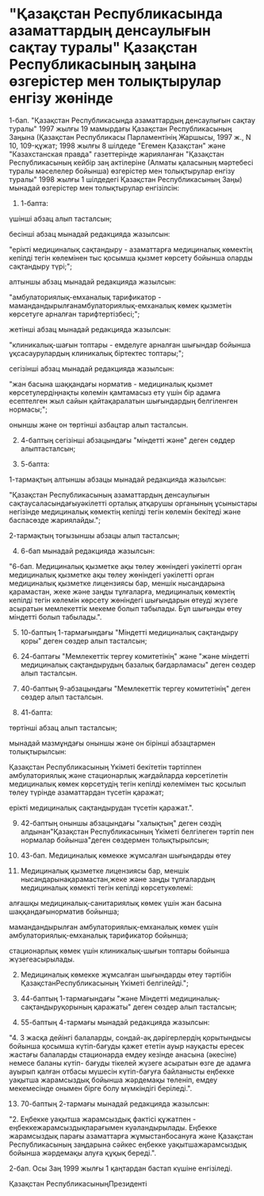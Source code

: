 # "Қазақстан Республикасында азаматтардың денсаулығын сақтау туралы" Қазақстан Республикасының заңына өзгерістер мен толықтырулар енгізу жөнінде

1-бап. "Қазақстан Республикасында азаматтардың денсаулығын сақтау туралы" 1997 жылғы 19 мамырдағы Қазақстан Республикасының Заңына (Қазақстан Республикасы Парламентінің Жаршысы, 1997 ж., N 10, 109-құжат; 1998 жылғы 8 шілдеде "Егемен Қазақстан" және "Казахстанская правда" газеттерінде жарияланған "Қазақстан Республикасының кейбір заң актілеріне (Алматы қаласының мәртебесі туралы мәселелер бойынша) өзгерістер мен толықтырулар енгізу туралы" 1998 жылғы 1 шілдедегі  Қазақстан Республикасының Заңы) мынадай өзгерістер мен толықтырулар енгізілсін:

1. 1-бапта:

үшінші абзац алып тасталсын;

бесінші абзац мынадай редакцияда жазылсын:

"ерікті медициналық сақтандыру - азаматтарға медициналық көмектің кепілді тегін көлемінен тыс қосымша қызмет көрсету бойынша оларды сақтандыру түрі;";

алтыншы абзац мынадай редакцияда жазылсын:

"амбулаториялық-емханалық тарификатор - мамандандырылғанамбулаториялық-емханалық көмек қызметін көрсетуге арналған тарифтертізбесі;";

жетінші абзац мынадай редакцияда жазылсын:

"клиникалық-шағын топтары - емделуге арналған шығындар бойынша ұқсасаурулардың клиникалық біртектес топтары;";

сегізінші абзац мынадай редакцияда жазылсын:

"жан басына шаққандағы норматив - медициналық қызмет көрсетулердіңнақты көлемін қамтамасыз ету үшін бір адамға есептелген жыл сайын қайтақаралатын шығындардың белгіленген нормасы;";

оныншы және он төртінші азбацтар алып тасталсын.

2. 4-баптың сегізінші абзацындағы "міндетті және" деген сөддер алыптасталсын;

3. 5-бапта:

1-тармақтың алтыншы абзацы мынадай редакцияда жазылсын:

"Қазақстан Республикасының азаматтардың денсаулығын сақтаусаласындағыуәкілетті орталық атқарушы органының ұсыныстары негізінде медициналық көмектің кепілді тегін көлемін бекітеді және баспасөзде жариялайды.";

2-тармақтың тоғызыншы абзацы алып тасталсын;

4. 6-бап мынадай редакцияда жазылсын:

"6-бап. Медициналық қызметке ақы төлеу жөніндегі уәкілетті орган медициналық қызметке ақы төлеу жөніндегі уәкілетті орган медициналық қызметке лицензиясы бар, меншік нысандарына қарамастан, жеке және заңды тұлғаларға, медициналық көмектің кепілді тегін көлемін көрсету жөніндегі шығындарын өтеуді жүзеге асыратын мемлекеттік мекеме болып табылады. Бұл шығынды өтеу міндетті болып табылады.".

5. 10-баптың 1-тармағындағы "Міндетті медициналық сақтандыру қоры" деген сөздер алып тасталсын;

6. 24-баптағы "Мемлекеттік тергеу комитетінің" және "және міндетті медициналық сақтандырудың базалық бағдарламасы" деген сөздер алып тасталсын.

7. 40-баптың 9-абзацындағы "Мемлекеттік тергеу комитетінің" деген сөздер алып тасталсын.

8. 41-бапта:

төртінші абзац алып тасталсын;

мынадай мазмұндағы оныншы және он бірінші абзацтармен толықтырылсын:

Қазақстан Республикасының Үкіметі бекітетін тәртіппен амбулаториялық және стационарлық жағдайларда көрсетілетін медициналық көмек көрсетудің тегін кепілді көлемімен тыс қосылып төлеу түрінде азаматтардан түсетін қаражат;

ерікті медициналық сақтандырудан түсетін қаражат.".

9. 42-баптың оныншы абзацындағы "халықтың" деген сөздің алдынан"Қазақстан Республикасының Үкіметі белгілеген тәртіп пен нормалар бойынша"деген сөздермен толықтырылсын;

10. 43-бап. Медициналық көмекке жұмсалған шығындарды өтеу

1. Медициналық қызметке лицензиясы бар, меншік нысандарынақарамастан,жеке және заңды тұлғалардың медициналық көмекті тегін кепілді көрсетукөлемі:

алғашқы медициналық-санитариялық көмек үшін жан басына шаққандағынорматив бойынша;

мамандандырылған амбулаториялық-емханалық көмек үшін амбулаториялық-емханалық тарификатор бойынша;

стационарлық көмек үшін клиникалық-шығын топтары бойынша жүзегеасырылады.

2. Медициналық көмекке жұмсалған шығындарды өтеу тәртібін ҚазақстанРеспубликасының Үкіметі белгілейді.";

11. 44-баптың 1-тармағындағы "және Міндетті медициналық-сақтандыруқорының қаражаты" деген сөздер алып тасталсын;

12. 55-баптың 4-тармағы мынадай редакцияда жазылсын:

"4. 3 жасқа дейінгі балаларды, сондай-ақ дәрігерлердің қорытындысы бойынша қосымша күтіп-бағуды қажет ететін ауыр науқасты ересек жастағы балаларды стационарда емдеу кезінде анасына (әкесіне) немесе баланы күтіп- бағуды тікелей жүзеге асыратын өзге де адамға ауырып қалған отбасы мүшесін күтіп-бағуға байланысты еңбекке уақытша жарамсыздық бойынша жәрдемақы төленіп, емдеу мекемесінде онымен бірге болу мүмкіндігі беріледі.".

13. 70-баптың 2-тармағы мынадай редакцияда жазылсын:

"2. Еңбекке уақытша жарамсыздық фактісі құжатпен - еңбеккежарамсыздықпарағымен куәландырылады. Еңбекке жарамсыздық парағы азаматтарға жұмыстанбосануға және Қазақстан Республикасының заңдарына сәйкес еңбекке уақытшажарамсыздық бойынша жәрдемақы алуға құқық береді.".

2-бап. Осы Заң 1999 жылғы 1 қаңтардан бастап күшіне енгізіледі.

Қазақстан РеспубликасыныңПрезиденті

